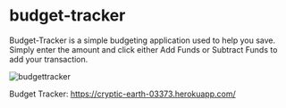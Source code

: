 # budget-tracker

Budget-Tracker is  a simple budgeting application used to help you save. Simply enter the amount and click either Add Funds or Subtract Funds to add your transaction. 

![budgettracker](https://user-images.githubusercontent.com/82436559/135726888-0dad3620-1580-46d6-a827-625949908379.jpg)


Budget Tracker: https://cryptic-earth-03373.herokuapp.com/
